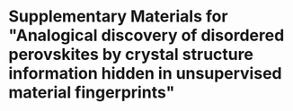 # Supplementary Materials for "Analogical discovery of disordered perovskites by crystal structure information hidden in unsupervised material fingerprints"
